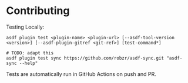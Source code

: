 # Contributing

Testing Locally:

```shell
asdf plugin test <plugin-name> <plugin-url> [--asdf-tool-version <version>] [--asdf-plugin-gitref <git-ref>] [test-command*]

# TODO: adapt this
asdf plugin test sync https://github.com/robzr/asdf-sync.git "asdf-sync --help"
```

Tests are automatically run in GitHub Actions on push and PR.

